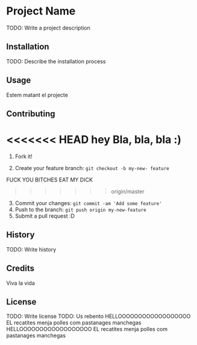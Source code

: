 # Project Name
TODO: Write a project description
## Installation
TODO: Describe the installation process
## Usage
Estem matant el projecte
## Contributing
<<<<<<< HEAD
hey
Bla, bla, bla :)
=======
1. Fork it!

2. Create your feature branch: `git checkout -b my-new-
feature`

FUCK YOU BITCHES EAT MY DICK

>>>>>>> origin/master
3. Commit your changes: `git commit -am 'Add some
feature'`
4. Push to the branch: `git push origin my-new-feature`
5. Submit a pull request :D
## History
TODO: Write history
## Credits
Viva la vida
## License
TODO: Write license
TODO: Us rebento
HELLOOOOOOOOOOOOOOOOOO
 EL recatites menja polles com pastanages manchegas
HELLOOOOOOOOOOOOOOOOOO
 EL recatites menja polles com pastanages manchegas

